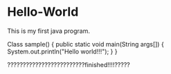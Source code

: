 # Hello-World

This is my first java program.

Class sample()
{
public static void main(String args[])
  {
  System.out.println("Hello world!!!");
  }
}

?????????????????????????finished!!!!?????
